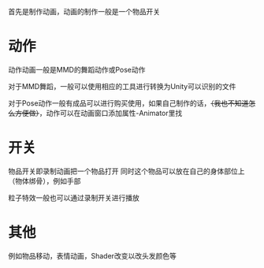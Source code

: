 首先是制作动画，动画的制作一般是一个物品开关

# 动作

动作动画一般是MMD的舞蹈动作或Pose动作

对于MMD舞蹈，一般可以使用相应的工具进行转换为Unity可以识别的文件

对于Pose动作一般有成品可以进行购买使用，如果自己制作的话，~~（我也不知道怎么方便做）~~，动作可以在动画窗口添加属性-Animator里找

# 开关

物品开关即录制动画把一个物品打开
同时这个物品可以放在自己的身体部位上（物体绑骨），例如手部

粒子特效一般也可以通过录制开关进行播放

# 其他

例如物品移动，表情动画，Shader改变以改头发颜色等